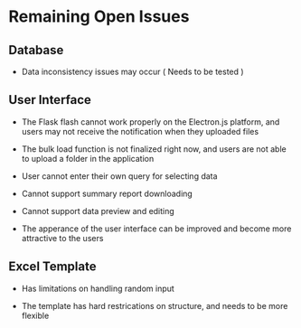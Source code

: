# Remaining Open Issues 

## Database

- Data inconsistency issues may occur ( Needs to be tested )

## User Interface

- The Flask flash cannot work properly on the Electron.js platform, and users may not receive the notification when they uploaded files

- The bulk load function is not finalized right now, and users are not able to upload a folder in the application

- User cannot enter their own query for selecting data

- Cannot support summary report downloading

- Cannot support data preview and editing 

- The apperance of the user interface can be improved and become more attractive to the users

## Excel Template

- Has limitations on handling random input

- The template has hard restrications on structure, and needs to be more flexible 
